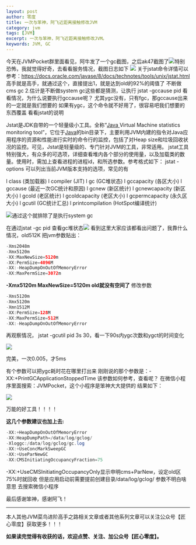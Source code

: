 ```yaml
---
layout: post 
author: 零度
title: 一次与笨神，阿飞近距离接触修改JVM
category: jvm
tags: [JVM]
excerpt: 一次与笨神，阿飞近距离接触修改JVM。
keywords: JVM, GC
---
```


今天在JVMPocket群里面看见，阿牛发了一个gc截图，之后ak47截图了![](http://upload-images.jianshu.io/upload_images/7849276-2a55426fb9be9c0a?imageMogr2/auto-orient/strip%7CimageView2/2/w/1240)特别恐怖，我就觉得好奇，去看看服务情况，截图日志如下
![](http://upload-images.jianshu.io/upload_images/7849276-8b0e39dfb982658a?imageMogr2/auto-orient/strip%7CimageView2/2/w/1240)
关于jstat命令详情可以参考：https://docs.oracle.com/javase/8/docs/technotes/tools/unix/jstat.html
高手就是高手，就通过这个，直接提出1，就是达到old的92%的阈值了 不断做cms gc 2.估计是不断做system gc这些都是猜测，让执行
jstat -gccause pid 看看情况，为什么说要执行gccause呢？
尤其ygc没有，只有fgc，那gccause出来的一定就是我们想要的
如果有ygc，这个命令就不好用了，很容易吧我们想要的东西覆盖
 看看jstat的说明

Jstat是JDK自带的一个轻量级小工具。全称“[Java ](http://lib.csdn.net/base/java)Virtual Machine statistics monitoring tool”，它位于[Java](http://lib.csdn.net/base/java)的bin目录下，主要利用JVM内建的指令对Java应用程序的资源和性能进行实时的命令行的监控，包括了对Heap size和垃圾回收状况的监控。可见，Jstat是轻量级的、专门针对JVM的工具，非常适用。
jstat工具特别强大，有众多的可选项，详细查看堆内各个部分的使用量，以及加载类的数量。使用时，需加上查看进程的进程id，和所选参数。参考格式如下：
jstat -options 
可以列出当前JVM版本支持的选项，常见的有

l  class (类加载器) 
l  compiler (JIT) 
l  gc (GC堆状态) 
l  gccapacity (各区大小) 
l  gccause (最近一次GC统计和原因) 
l  gcnew (新区统计)
l  gcnewcapacity (新区大小)
l  gcold (老区统计)
l  gcoldcapacity (老区大小)
l  gcpermcapacity (永久区大小)
l  gcutil (GC统计汇总)
l  printcompilation (HotSpot编译统计)

![](http://upload-images.jianshu.io/upload_images/7849276-9b02a38ac8d383df?imageMogr2/auto-orient/strip%7CimageView2/2/w/1240)通过这个就排除了是执行system gc

在通过jstat -gc pid 查看gc堆状态![](http://upload-images.jianshu.io/upload_images/7849276-8b191c58fd3e0cfb?imageMogr2/auto-orient/strip%7CimageView2/2/w/1240)
看到这里大家应该都看出问题了，我靠什么情况，old512K
把jvm参数贴出：
``` java
-Xms2048m
-Xmx5120m
-XX:MaxNewSize=5120m 
-XX:PermSize=4096M 
-XX:-HeapDumpOnOutOfMemoryError 
-XX:MaxPermSize=3072m 
```

**-Xmx5120m  MaxNewSize=5120m old就没有空间了**
修改参数

``` java
-Xms5120m 
-Xmx5120m 
-Xmn1512M
-XX:PermSize=128M 
-XX:MaxPermSize=512M 
-XX:-HeapDumpOnOutOfMemoryError 
```

再观察情况，
jstat -gcutil pid 3s 30，看一下90s内ygc次数和ygct的时间变化

![](http://upload-images.jianshu.io/upload_images/7849276-7408a8367e720207.png?imageMogr2/auto-orient/strip%7CimageView2/2/w/1240)

完美，一次0.005，才5ms

有个参数可以把ygc耗时花在哪里打出来
刚刚说的那个参数是：-XX:+PrintGCApplicationStoppedTime
该参数如何参考，查看呢？ 在微信小程序里面搜索：JVMPocket，这个小程序是笨神大大提供的
结果如下：

![](http://upload-images.jianshu.io/upload_images/7849276-96c248da63ce84ec.jpg?imageMogr2/auto-orient/strip%7CimageView2/2/w/1240)

万能的好工具！！！！

**这几个参数建议也加上去:**
``` java
-XX:+HeapDumpOnOutOfMemoryError 
-XX:HeapDumpPath=/data/log/gclog/ 
-Xloggc:/data/log/gclog/gc.log 
-XX:+UseConcMarkSweepGC 
-XX:+UseParNewGC  
-XX:CMSInitiatingOccupancyFraction=75 
```
-XX:+UseCMSInitiatingOccupancyOnly显示申明cms+ParNew，设定old区75%时就回收
但是应用启动前需要提前创建目录/data/log/gclog/
参数不明白啥意思 去搜索微信小程序

最后感谢笨神，感谢阿飞！

------------------

本人其他JVM菜鸟进阶高手之路相关文章或者其他系列文章可以关注公众号【匠心零度】获取更多！！！

**如果读完觉得有收获的话，欢迎点赞、关注、加公众号【匠心零度】。**